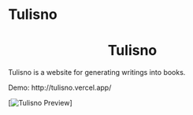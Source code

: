 # Tulisno
<h1 align="center">Tulisno</h1>

<p>
 Tulisno is a website for generating writings into books.
</p>
Demo: http://tulisno.vercel.app/
<br>

[![Tulisno Preview](https://i.imgur.com/GQh7FDe.png)]
